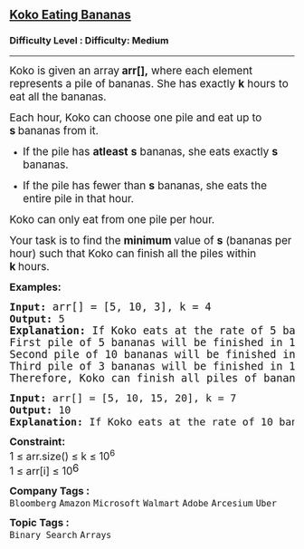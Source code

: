<h2><a href="https://www.geeksforgeeks.org/problems/koko-eating-bananas/1?page=2&category=Binary%20Search&company=Amazon,Microsoft,Flipkart,Google,Adobe,Samsung,Morgan%20Stanley,Uber&sortBy=submissions">Koko Eating Bananas</a></h2><h3>Difficulty Level : Difficulty: Medium</h3><hr><div class="problems_problem_content__Xm_eO"><p data-start="120" data-end="259"><span style="font-size: 14pt;">Koko is given an array<strong> arr[],</strong> where each element represents a pile of bananas. She has exactly <strong>k</strong>&nbsp;hours to eat all the bananas.</span></p>
<p data-start="261" data-end="337"><span style="font-size: 14pt;">Each hour, Koko can choose one pile and eat up to<strong> s&nbsp;</strong>bananas from it.</span></p>
<ul data-start="338" data-end="502">
<li data-start="338" data-end="413"><span style="font-size: 14pt;"> </span>
<p data-start="340" data-end="413"><span style="font-size: 14pt;">If the pile has <strong data-start="356" data-end="368">atleast</strong> <strong>s</strong> bananas, she eats exactly <strong>s</strong> bananas.</span></p>
<span style="font-size: 14pt;"> </span></li>
<li data-start="414" data-end="502"><span style="font-size: 14pt;"> </span>
<p data-start="416" data-end="502"><span style="font-size: 14pt;">If the pile has fewer than <strong>s</strong> bananas, she eats the entire pile in that hour.</span></p>
<span style="font-size: 14pt;"> </span></li>
</ul>
<p data-start="504" data-end="549"><span style="font-size: 14pt;">Koko can only eat from one pile per hour.</span></p>
<p><span style="font-size: 14pt;"> </span></p>
<p data-start="551" data-end="681"><span style="font-size: 14pt;">Your task is to find the <strong data-start="576" data-end="600">minimum </strong>value of <strong>s</strong> (bananas per hour) such that Koko can finish all the piles within <strong>k&nbsp;</strong>hours.</span></p>
<p><strong><span style="font-size: 18px;">Examples:</span></strong></p>
<pre><strong><span style="font-size: 18px;">Input:</span><span style="font-size: 18px;"> </span></strong><span style="font-size: 18px;"><span style="font-size: 14pt;">arr[]</span><span style="font-size: 14pt;"> = [5, 10, 3], k = 4</span>
<strong><span style="font-size: 18px;">Output:</span> </strong>5</span><span style="font-size: 18px;"><br></span><strong><span style="font-size: 14pt;">Explanation: </span></strong><span style="font-size: 18.6667px;"><span style="font-size: 18.6667px;">If Koko eats at the rate of 5 bananas per hour:<br>First pile of 5 bananas will be finished in 1 hour.
Second pile of 10 bananas will be finished in 2 hours.
Third pile of 3 bananas will be finished in 1 hours.<br>Therefore, Koko can finish all piles of bananas in 1 + 2 + 1 = 4 hours.</span></span></pre>
<pre><span style="font-size: 18px;"><span style="font-size: 18px;"><strong>Input:</strong> arr[] = [5, 10, 15, 20], k = 7
<strong>Output:</strong> 10
<strong>Explanation:</strong> If Koko eats at the rate of 10 bananas per hour, it will take 6 hours to finish all the piles.</span></span></pre>
<p><strong><span style="font-size: 18px;">Constraint:</span></strong><br><span style="font-size: 18px;">1&nbsp;≤&nbsp;arr.size() ≤ k ≤ 10<sup>6</sup><br>1 ≤ arr[i] ≤ 10</span><sup><span style="font-size: 18px;">6</span></sup></p></div><p><span style=font-size:18px><strong>Company Tags : </strong><br><code>Bloomberg</code>&nbsp;<code>Amazon</code>&nbsp;<code>Microsoft</code>&nbsp;<code>Walmart</code>&nbsp;<code>Adobe</code>&nbsp;<code>Arcesium</code>&nbsp;<code>Uber</code>&nbsp;<br><p><span style=font-size:18px><strong>Topic Tags : </strong><br><code>Binary Search</code>&nbsp;<code>Arrays</code>&nbsp;